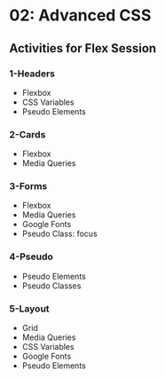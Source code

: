 # 02: Advanced CSS
## Activities for Flex Session

### 1-Headers
* Flexbox
* CSS Variables
* Pseudo Elements

### 2-Cards
* Flexbox
* Media Queries

### 3-Forms
* Flexbox
* Media Queries
* Google Fonts
* Pseudo Class: focus

### 4-Pseudo
* Pseudo Elements
* Pseudo Classes

### 5-Layout
* Grid
* Media Queries
* CSS Variables
* Google Fonts
* Pseudo Elements